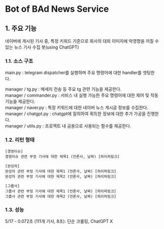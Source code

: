 # Bot of BAd News Service

## 1. 주요 기능
네이버에 게시된 기사 중, 특정 키워드 기준으로 회사의 대외 이미지에 악영향을 끼칠 수 있는 뉴스 기사 수집 봇(using ChatGPT)

### 1.1. 소스 구조
main.py : telegram dispatcher를 실행하며 주요 명령어에 대한 handler를 셋팅한다.

manager / tg.py : 메세지 전송 등 주요 tg 관련 기능을 제공한다.  
manager / commander.py : 서비스 내 실행 가능한 주요 명령어에 대한 제어 및 작동 기능을 제공한다.  
manager / naver.py : 특정 키워드에 대한 네이버 뉴스 게시글 정보를 수집한다.  
manager / chatgpt.py : chatgpt에 질의하여 획득한 정보에 대한 추가 가공을 진행한다.   
manager / utils.py : 프로젝트 내 공용으로 사용되는 함수를 제공한다.  

### 1.2. 리턴 형태
```
[경영이슈]
경영이슈 관련 부정 기사에 대한 제목1 (언론사, 날짜) [하이퍼링크]

[완성차]
완성차 관련 부정 기사에 대한 제목1 (언론사, 날짜) [하이퍼링크]
완성차 관련 부정 기사에 대한 제목2 (언론사, 날짜) [하이퍼링크]

[그룹사]
그룹사 관련 부정 기사에 대한 제목1 (언론사, 날짜) [하이퍼링크]
그룹사 관련 부정 기사에 대한 제목2 (언론사, 날짜) [하이퍼링크]

```

### 1.3. 성능
5/17 - 0.072초 (111개 기사, 8초): 단순 크롤링, ChatGPT X